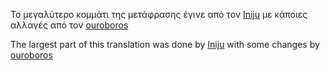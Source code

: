 Το μεγαλύτερο κομμάτι της μετάφρασης έγινε από τον
[Iniju](User:Iniju "wikilink") με κάποιες αλλαγές από τον
[ouroboros](User:ouroboros "wikilink")

The largest part of this translation was done by
[Iniju](User:Iniju "wikilink") with some changes by
[ouroboros](User:ouroboros "wikilink")